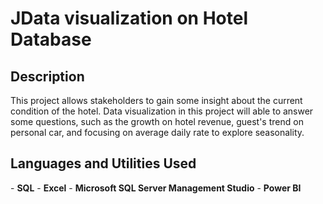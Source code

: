 <h1>JData visualization on Hotel Database</h1>

<h2>Description</h2>
This project allows stakeholders to gain some insight about the current condition of the hotel. Data visualization in this project will able to answer some questions, such as the growth on hotel revenue, guest's trend on personal car, and focusing on average daily rate to explore seasonality.
<br />

<h2>Languages and Utilities Used</h2>
- <b>SQL</b> 
- <b>Excel</b>
- <b>Microsoft SQL Server Management Studio</b>
- <b>Power BI</b>
